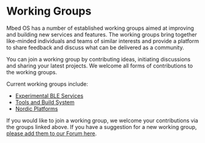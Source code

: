 # Working Groups

Mbed OS has a number of established working groups aimed at improving and building new services and features. The working groups bring together like-minded individuals and teams of similar interests and provide a platform to share feedback and discuss what can be delivered as a community.

You can join a working group by contributing ideas, initiating discussions and sharing your latest projects. We welcome all forms of contributions to the working groups.

Current working groups include:
* [Experimental BLE Services](https://github.com/ARMmbed/mbed-os-experimental-ble-services/discussions)
* [Tools and Build System](https://github.com/ARMmbed/mbed-tools/discussions)
* [Nordic Platforms](https://github.com/ARMmbed/mbed-os-wg-nordic-platforms/discussions)

If you would like to join a working group, we welcome your contributions via the groups linked above. If you have a suggestion for a new working group, [please add them to our Forum here](https://forums.mbed.com/t/mbed-os-working-groups/11730).
